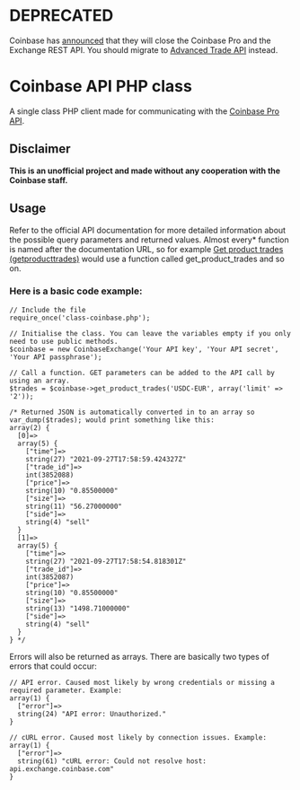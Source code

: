 # DEPRECATED
Coinbase has [announced](https://www.coinbase.com/blog/hello-advanced-trade-goodbye-coinbase-pro) that they will close the Coinbase Pro and the Exchange REST API. You should migrate to [Advanced Trade API](https://docs.cloud.coinbase.com/advanced-trade-api/docs/rest-api-overview) instead.

# Coinbase API PHP class
A single class PHP client made for communicating with the [Coinbase Pro API](https://docs.cloud.coinbase.com/exchange/reference/).

## Disclaimer
**This is an unofficial project and made without any cooperation with the Coinbase staff.**

## Usage
Refer to the official API documentation for more detailed information about the possible query parameters and returned values. Almost every* function is named after the documentation URL, so for example [Get product trades (getproducttrades)](https://docs.cloud.coinbase.com/exchange/reference/exchangerestapi_getproducttrades) would use a function called get_product_trades and so on.

### Here is a basic code example:

    // Include the file
    require_once('class-coinbase.php');
	
	// Initialise the class. You can leave the variables empty if you only need to use public methods.
    $coinbase = new CoinbaseExchange('Your API key', 'Your API secret', 'Your API passphrase');

	// Call a function. GET parameters can be added to the API call by using an array.
    $trades = $coinbase->get_product_trades('USDC-EUR', array('limit' => '2'));
    
    /* Returned JSON is automatically converted in to an array so var_dump($trades); would print something like this:
    array(2) {
      [0]=>
      array(5) {
        ["time"]=>
        string(27) "2021-09-27T17:58:59.424327Z"
        ["trade_id"]=>
        int(3852088)
        ["price"]=>
        string(10) "0.85500000"
        ["size"]=>
        string(11) "56.27000000"
        ["side"]=>
        string(4) "sell"
      }
      [1]=>
      array(5) {
        ["time"]=>
        string(27) "2021-09-27T17:58:54.818301Z"
        ["trade_id"]=>
        int(3852087)
        ["price"]=>
        string(10) "0.85500000"
        ["size"]=>
        string(13) "1498.71000000"
        ["side"]=>
        string(4) "sell"
      }
    } */


Errors will also be returned as arrays. There are basically two types of errors that could occur:

	// API error. Caused most likely by wrong credentials or missing a required parameter. Example:
	array(1) {
	  ["error"]=>
	  string(24) "API error: Unauthorized."
	}
	
    // cURL error. Caused most likely by connection issues. Example:
    array(1) {
	  ["error"]=>
	  string(61) "cURL error: Could not resolve host: api.exchange.coinbase.com"
	}